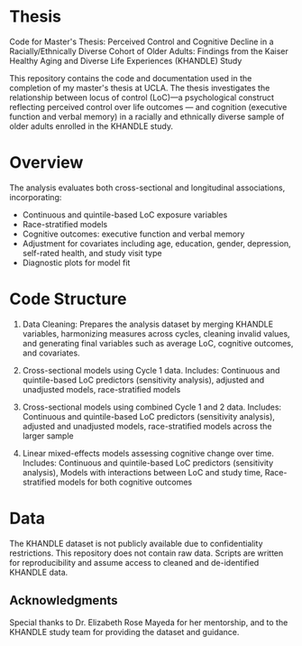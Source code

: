 # Thesis
Code for Master's Thesis: Perceived Control and Cognitive Decline in a Racially/Ethnically Diverse Cohort of Older Adults: Findings from the Kaiser Healthy Aging and Diverse Life Experiences (KHANDLE) Study

This repository contains the code and documentation used in the completion of my master's thesis at UCLA. The thesis investigates the relationship between locus of control (LoC)—a psychological construct reflecting perceived control over life outcomes — and cognition (executive function and verbal memory) in a racially and ethnically diverse sample of older adults enrolled in the KHANDLE study.

# Overview
The analysis evaluates both cross-sectional and longitudinal associations, incorporating:

- Continuous and quintile-based LoC exposure variables
- Race-stratified models
- Cognitive outcomes: executive function and verbal memory
- Adjustment for covariates including age, education, gender, depression, self-rated health, and study visit type
- Diagnostic plots for model fit

# Code Structure

1.  Data Cleaning: Prepares the analysis dataset by merging KHANDLE variables, harmonizing measures across cycles, cleaning invalid values, and generating final variables such as average LoC, cognitive outcomes, and covariates.

2. Cross-sectional models using Cycle 1 data. Includes: Continuous and quintile-based LoC predictors (sensitivity analysis), adjusted and unadjusted models, race-stratified models
   
3. Cross-sectional models using combined Cycle 1 and 2 data. Includes: Continuous and quintile-based LoC predictors (sensitivity analysis), adjusted and unadjusted models, race-stratified models across the larger sample
   
4. Linear mixed-effects models assessing cognitive change over time. Includes: Continuous and quintile-based LoC predictors (sensitivity analysis), Models with interactions between LoC and study time, Race-stratified models for both cognitive outcomes

# Data

The KHANDLE dataset is not publicly available due to confidentiality restrictions. This repository does not contain raw data. Scripts are written for reproducibility and assume access to cleaned and de-identified KHANDLE data.

## Acknowledgments

Special thanks to Dr. Elizabeth Rose Mayeda for her mentorship, and to the KHANDLE study team for providing the dataset and guidance.

